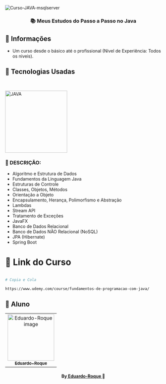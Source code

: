 <img align="center" alt="Curso-JAVA-msqlserver"  src="https://komarev.com/ghpvc/?username=Curso-JAVA&style=flat-square">
<h3 align="center">
📚 Meus Estudos do Passo a Passo no Java
</h3>

##  🔖 Informações

- Um curso desde o básico até o profissional (Nivel de Experiência: Todos os niveis).


##  🚀 Tecnologias Usadas

<br/>
<p align="left">
<img src="https://cdn.jsdelivr.net/gh/devicons/devicon/icons/java/java-original-wordmark.svg" alt="JAVA" width="200" height="200" />

</p>

###  📜 DESCRIÇÃO:
 - Algoritmo e Estrutura de Dados
 - Fundamentos da Linguagem Java
 - Estruturas de Controle
 - Classes, Objetos, Métodos
 - Orientação a Objeto
 - Encapsulamento, Herança, Polimorfismo e Abstração
 - Lambdas
 - Stream API
 - Tratamento de Exceções
 - JavaFX
 - Banco de Dados Relacional
 - Banco de Dados NÃO Relacional (NoSQL)
 - JPA (Hibernate)
 - Spring Boot


#  🔗 Link do Curso

```bash

# Copia e Cola

https://www.udemy.com/course/fundamentos-de-programacao-com-java/


```
##  🐠 Aluno
<table align="center">
<tr>
<td align="center">
<a href="https://github.com/Eduardo-Roque">
<img src="https://avatars.githubusercontent.com/u/94227038?s=400&u=0c061da14bb3c2f5bf9de8467443f49d7068c365&v=4" width="150px;" alt="Eduardo-Roque image" />
<br />
<sub><b>Eduardo-Roque</b></sub>
</a>
</td>
</tr>
</table>
<h4 align="center">
By<a href="https://github.com/Eduardo-Roque" target="_blank"> Eduardo-Roque </a>🐠
</h4>
